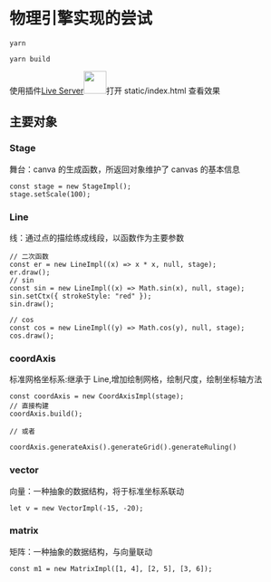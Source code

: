 # 物理引擎实现的尝试

```
yarn
```

```
yarn build
```

使用插件[Live Server](https://marketplace.visualstudio.com/items?itemName=ritwickdey.LiveServer)<img src="https://ritwickdey.gallerycdn.vsassets.io/extensions/ritwickdey/liveserver/5.6.1/1555497731217/Microsoft.VisualStudio.Services.Icons.Default" width="40" height="40"/>打开 static/index.html 查看效果

## 主要对象

### Stage

舞台：canva 的生成函数，所返回对象维护了 canvas 的基本信息

```
const stage = new StageImpl();
stage.setScale(100);
```

### Line

线：通过点的描绘练成线段，以函数作为主要参数

```
// 二次函数
const er = new LineImpl((x) => x * x, null, stage);
er.draw();
// sin
const sin = new LineImpl((x) => Math.sin(x), null, stage);
sin.setCtx({ strokeStyle: "red" });
sin.draw();

// cos
const cos = new LineImpl((y) => Math.cos(y), null, stage);
cos.draw();

```

### coordAxis

标准网格坐标系:继承于 Line,增加绘制网格，绘制尺度，绘制坐标轴方法

```
const coordAxis = new CoordAxisImpl(stage);
// 直接构建
coordAxis.build();

// 或者

coordAxis.generateAxis().generateGrid().generateRuling()

```

### vector

向量：一种抽象的数据结构，将于标准坐标系联动

```
let v = new VectorImpl(-15, -20);
```

### matrix

矩阵：一种抽象的数据结构，与向量联动

```
const m1 = new MatrixImpl([1, 4], [2, 5], [3, 6]);
```
